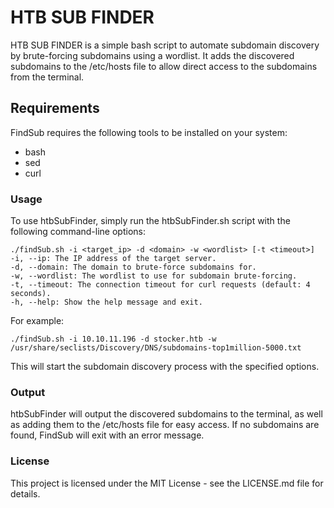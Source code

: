 # HTB SUB FINDER
HTB SUB FINDER is a simple bash script to automate subdomain discovery by brute-forcing subdomains using a wordlist. It adds the discovered subdomains to the /etc/hosts file to allow direct access to the subdomains from the terminal.

## Requirements
FindSub requires the following tools to be installed on your system:

- bash
- sed
- curl

### Usage
To use htbSubFinder, simply run the htbSubFinder.sh script with the following command-line options:
```
./findSub.sh -i <target_ip> -d <domain> -w <wordlist> [-t <timeout>]
-i, --ip: The IP address of the target server.
-d, --domain: The domain to brute-force subdomains for.
-w, --wordlist: The wordlist to use for subdomain brute-forcing.
-t, --timeout: The connection timeout for curl requests (default: 4 seconds).
-h, --help: Show the help message and exit.
```
For example:
```
./findSub.sh -i 10.10.11.196 -d stocker.htb -w /usr/share/seclists/Discovery/DNS/subdomains-top1million-5000.txt
```

This will start the subdomain discovery process with the specified options.

### Output
htbSubFinder will output the discovered subdomains to the terminal, as well as adding them to the /etc/hosts file for easy access. If no subdomains are found, FindSub will exit with an error message.

### License
This project is licensed under the MIT License - see the LICENSE.md file for details.